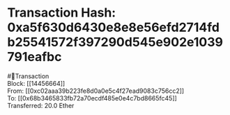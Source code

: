 
Transaction Hash: 0xa5f630d6430e8e8e56efd2714fdb25541572f397290d545e902e1039791eafbc
====================================================================================
  
#💸Transaction  
Block: [[14456664]]  
From: [[0xc02aaa39b223fe8d0a0e5c4f27ead9083c756cc2]]  
To: [[0x68b3465833fb72a70ecdf485e0e4c7bd8665fc45]]  
Transferred: 20.0 Ether